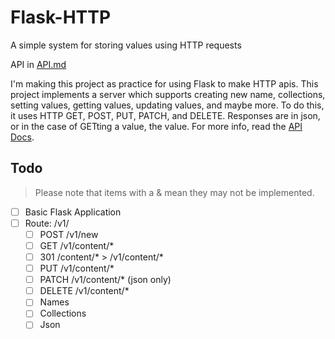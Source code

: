 # Flask-HTTP
A simple system for storing values using HTTP requests

API in [API.md](API.md)

I'm making this project as practice for using Flask to make HTTP apis. This project implements a server which supports creating new name, collections, setting values, getting values, updating values, and maybe more. To do this, it uses HTTP GET, POST, PUT, PATCH, and DELETE. Responses are in json, or in the case of GETting a value, the value. For more info, read the [API Docs](API.md).

## Todo
> Please note that items with a & mean they may not be implemented.
- [ ] Basic Flask Application
- [ ] Route: /v1/
	- [ ] POST /v1/new
	- [ ] GET /v1/content/*
	- [ ] 301 /content/* > /v1/content/*
	- [ ] PUT /v1/content/*
	- [ ] PATCH /v1/content/* (json only)
	- [ ] DELETE /v1/content/*
	- [ ] Names
	- [ ] Collections
	- [ ] Json
